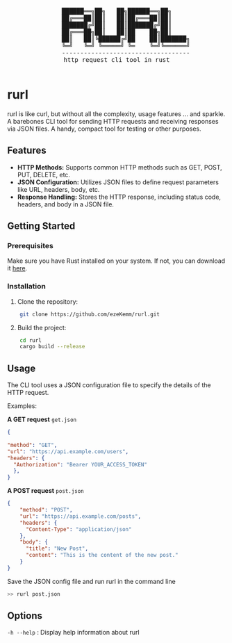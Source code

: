 <div align="center">
<pre>
██████══╗██╗   ██╗██████══╗██╗
██╔═══██║██║   ██║██╔═══██║██║
███████╔╝██║   ██║███████╔╝██║
██╔═══██╗██║   ██║██    ██╗██║
     ██║   ██║╚██████╔╝██    ██║███████╗
     ╚═╝   ╚═╝ ╚═════╝ ╚═    ╚═╝╚══════╝
     -----------------------------------
http request cli tool in rust

</pre>
<!-- [![License: MIT](https://img.shields.io/badge/License-MIT-yellow.svg)](https://opensource.org/licenses/MIT) -->
</div> 

# rurl

rurl is like curl, but without all the complexity, usage features ... and sparkle. A barebones CLI tool for sending HTTP requests and receiving responses via JSON files. A handy, compact tool for testing or other purposes.

## Features

- **HTTP Methods:** Supports common HTTP methods such as GET, POST, PUT, DELETE, etc.
- **JSON Configuration:** Utilizes JSON files to define request parameters like URL, headers, body, etc.
- **Response Handling:** Stores the HTTP response, including status code, headers, and body in a JSON file.
<!-- - **Multiple Requests:** Allows executing multiple requests sequentially from a single configuration file. -->

## Getting Started

### Prerequisites

Make sure you have Rust installed on your system. If not, you can download it [here](https://www.rust-lang.org/).

### Installation

1. Clone the repository:

```bash
    git clone https://github.com/ezeKemm/rurl.git
```

2. Build the project:
```bash
    cd rurl
    cargo build --release
```

## Usage

The CLI tool uses a JSON configuration file to specify the details of the HTTP request.

Examples:

**A GET request** `get.json`
```json
{
   
"method": "GET",
"url": "https://api.example.com/users",
"headers": {
  "Authorization": "Bearer YOUR_ACCESS_TOKEN"
  },
}
```

**A POST request** `post.json`
```json
{
    "method": "POST",
    "url": "https://api.example.com/posts",
    "headers": {
      "Content-Type": "application/json"
    },
    "body": {
      "title": "New Post",
      "content": "This is the content of the new post."
    }
}
```

Save the JSON config file and run rurl in the command line

```bash
>> rurl post.json
```

## Options

`-h --help` : Display help information about rurl
